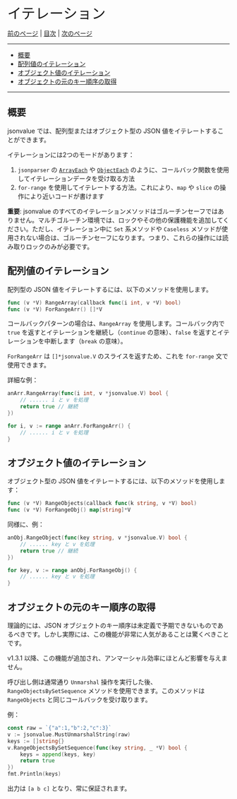 <font size=6>イテレーション</font>

[前のページ](./06_import_export.md) | [目次](./README.md) | [次のページ](./08_caseless.md)

---

- [概要](#概要)
- [配列値のイテレーション](#配列値のイテレーション)
- [オブジェクト値のイテレーション](#オブジェクト値のイテレーション)
- [オブジェクトの元のキー順序の取得](#オブジェクトの元のキー順序の取得)

---

## 概要

jsonvalue では、配列型またはオブジェクト型の JSON 値をイテレートすることができます。

イテレーションには2つのモードがあります：

1. `jsonparser` の [`ArrayEach`](https://pkg.go.dev/github.com/buger/jsonparser#ArrayEach) や [`ObjectEach`](https://pkg.go.dev/github.com/buger/jsonparser#ObjectEach) のように、コールバック関数を使用してイテレーションデータを受け取る方法
2. `for-range` を使用してイテレートする方法。これにより、`map` や `slice` の操作により近いコードが書けます

**重要**: jsonvalue のすべてのイテレーションメソッドはゴルーチンセーフではありません。マルチゴルーチン環境では、ロックやその他の保護機能を追加してください。ただし、イテレーション中に `Set` 系メソッドや `Caseless` メソッドが使用されない場合は、ゴルーチンセーフになります。つまり、これらの操作には読み取りロックのみが必要です。

## 配列値のイテレーション

配列型の JSON 値をイテレートするには、以下のメソッドを使用します。

```go
func (v *V) RangeArray(callback func(i int, v *V) bool)
func (v *V) ForRangeArr() []*V
```

コールバックパターンの場合は、`RangeArray` を使用します。コールバック内で `true` を返すとイテレーションを継続し（`continue` の意味）、`false` を返すとイテレーションを中断します（`break` の意味）。

`ForRangeArr` は `[]*jsonvalue.V` のスライスを返すため、これを `for-range` 文で使用できます。

詳細な例：

```go
anArr.RangeArray(func(i int, v *jsonvalue.V) bool {
    // ...... i と v を処理
    return true // 継続
})

for i, v := range anArr.ForRangeArr() {
    // ...... i と v を処理
}
```

## オブジェクト値のイテレーション

オブジェクト型の JSON 値をイテレートするには、以下のメソッドを使用します：

```go
func (v *V) RangeObjects(callback func(k string, v *V) bool)
func (v *V) ForRangeObj() map[string]*V
```

同様に、例：

```go
anObj.RangeObject(func(key string, v *jsonvalue.V) bool {
    // ...... key と v を処理
    return true // 継続
})

for key, v := range anObj.ForRangeObj() {
    // ...... key と v を処理
}
```

## オブジェクトの元のキー順序の取得

理論的には、JSON オブジェクトのキー順序は未定義で予期できないものであるべきです。しかし実際には、この機能が非常に人気があることは驚くべきことです。

v1.3.1 以降、この機能が追加され、アンマーシャル効率にほとんど影響を与えません。

呼び出し側は通常通り `Unmarshal` 操作を実行した後、`RangeObjectsBySetSequence` メソッドを使用できます。このメソッドは `RangeObjects` と同じコールバックを受け取ります。

例：

```go
const raw = `{"a":1,"b":2,"c":3}`
v := jsonvalue.MustUnmarshalString(raw)
keys := []string{}
v.RangeObjectsBySetSequence(func(key string, _ *V) bool {
    keys = append(keys, key)
    return true
})
fmt.Println(keys)
```

出力は `[a b c]` となり、常に保証されます。

